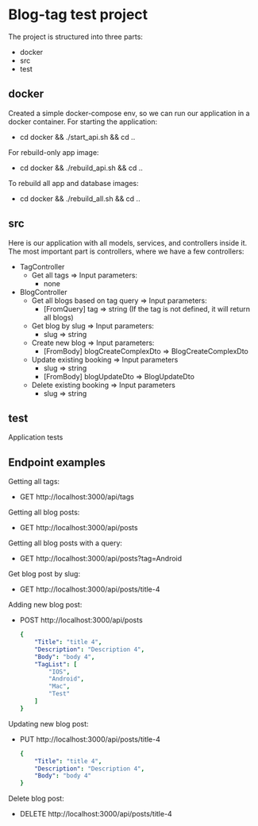 Blog-tag test project
===========================

The project is structured into three parts:
* docker
* src
* test

## docker

Created a simple docker-compose env, so we can run our application in a docker container.
For starting the application:
* cd docker && ./start_api.sh && cd ..

For rebuild-only app image:
* cd docker && ./rebuild_api.sh && cd ..

To rebuild all app and database images:
* cd docker && ./rebuild_all.sh && cd ..

## src

Here is our application with all models, services, and controllers inside it. The most important part is controllers, where we have a few controllers:
* TagController
    * Get all tags => Input parameters:
        * none
* BlogController
    * Get all blogs based on tag query => Input parameters:
        * [FromQuery] tag => string (If the tag is not defined, it will return all blogs)
    * Get blog by slug => Input parameters:
        * slug => string
    * Create new blog => Input parameters:
        * [FromBody] blogCreateComplexDto => BlogCreateComplexDto
    * Update existing booking => Input parameters
        * slug => string
        * [FromBody] blogUpdateDto => BlogUpdateDto
    * Delete existing booking => Input parameters
        * slug => string

## test

Application tests


## Endpoint examples
Getting all tags:
* GET http://localhost:3000/api/tags

Getting all blog posts:
* GET http://localhost:3000/api/posts

Getting all blog posts with a query:
* GET http://localhost:3000/api/posts?tag=Android

Get blog post by slug:
* GET http://localhost:3000/api/posts/title-4

Adding new blog post:
* POST http://localhost:3000/api/posts
    ```yaml
    {
        "Title": "title 4",
        "Description": "Description 4",
        "Body": "body 4",
        "TagList": [
            "IOS",
            "Android",
            "Mac",
            "Test"
        ]
    }

Updating new blog post:
* PUT http://localhost:3000/api/posts/title-4
    ```yaml
    {
        "Title": "title 4",
        "Description": "Description 4",
        "Body": "body 4"
    }

Delete blog post:
* DELETE http://localhost:3000/api/posts/title-4
